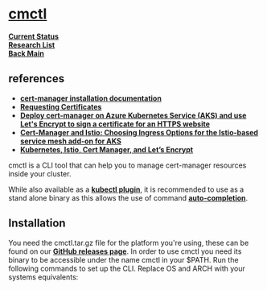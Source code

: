 # **[cmctl](https://cert-manager.io/v1.6-docs/usage/cmctl/#installation)**

**[Current Status](../../../../development/status/weekly/current_status.md)**\
**[Research List](../../../research_list.md)**\
**[Back Main](../../../../README.md)**

## references

- **[cert-manager installation documentation](https://cert-manager.io/docs/installation/kubernetes/)**
- **[Requesting Certificates](https://cert-manager.io/docs/usage/)**
- **[Deploy cert-manager on Azure Kubernetes Service (AKS) and use Let's Encrypt to sign a certificate for an HTTPS website](https://cert-manager.io/docs/tutorials/getting-started-aks-letsencrypt/)**
- **[Cert-Manager and Istio: Choosing Ingress Options for the Istio-based service mesh add-on for AKS](https://medium.com/microsoftazure/cert-manager-and-istio-choosing-ingress-options-for-the-istio-based-service-mesh-add-on-for-aks-c633c97fa4f2)**
- **[Kubernetes, Istio, Cert Manager, and Let’s Encrypt](https://medium.com/@rd.petrusek/kubernetes-istio-cert-manager-and-lets-encrypt-c3e0822a3aaf)**

cmctl is a CLI tool that can help you to manage cert-manager resources inside your cluster.

While also available as a **[kubectl plugin](https://cert-manager.io/v1.6-docs/usage/kubectl-plugin/)**, it is recommended to use as a stand alone binary as this allows the use of command **[auto-completion](https://cert-manager.io/v1.6-docs/usage/cmctl/#completion)**.

## Installation

You need the cmctl.tar.gz file for the platform you're using, these can be found on our **[GitHub releases page](https://github.com/cert-manager/cert-manager/releases)**. In order to use cmctl you need its binary to be accessible under the name cmctl in your $PATH. Run the following commands to set up the CLI. Replace OS and ARCH with your systems equivalents:
